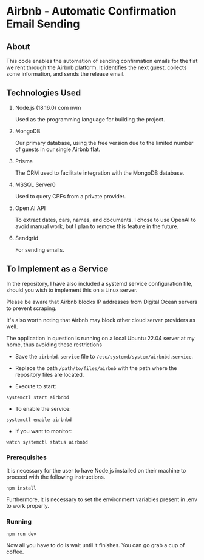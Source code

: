 # Airbnb - Automatic Confirmation Email Sending

## About

This code enables the automation of sending confirmation emails for the flat we rent through the Airbnb platform. It identifies the next guest, collects some information, and sends the release email.

## Technologies Used

1. Node.js (18.16.0) com nvm

   Used as the programming language for building the project.

2. MongoDB

   Our primary database, using the free version due to the limited number of guests in our single Airbnb flat.

3. Prisma
   
   The ORM used to facilitate integration with the MongoDB database.
   
4. MSSQL Server0
   
   Used to query CPFs from a private provider.
   
5. Open AI API
    
   To extract dates, cars, names, and documents. I chose to use OpenAI to avoid manual work, but I plan to remove this feature in the future.
   
6. Sendgrid
    
   For sending emails.

## To Implement as a Service

In the repository, I have also included a systemd service configuration file, should you wish to implement this on a Linux server. 

Please be aware that Airbnb blocks IP addresses from Digital Ocean servers to prevent scraping. 

It's also worth noting that Airbnb may block other cloud server providers as well. 

The application in question is running on a local Ubuntu 22.04 server at my home, thus avoiding these restrictions

- Save the `airbnbd.service` file to `/etc/systemd/system/airbnbd.service`.
- Replace the path `/path/to/files/airbnb` with the path where the repository files are located.

- Execute to start:

```
systemctl start airbnbd
```

- To enable the service:

```
systemctl enable airbnbd
```

- If you want to monitor:

```
watch systemctl status airbnbd
```

### Prerequisites

It is necessary for the user to have Node.js installed on their machine to proceed with the following instructions.

```
npm install
```

Furthermore, it is necessary to set the environment variables present in .env to work properly.

### Running

```
npm run dev
```

Now all you have to do is wait until it finishes. You can go grab a cup of coffee.
